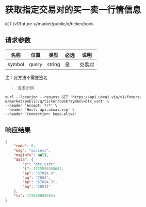 # 获取指定交易对的买一卖一行情信息

`GET` /v1/future-u/market/public/q/ticker/book

## 请求参数

| 名称   | 位置  | 类型   | 必选 | 说明   |
| ------ | ----- | ------ | ---- | ------ |
| symbol | query | string | 是   | 交易对 |

注：此方法不需要签名

> 请求示例

```shell
curl --location --request GET 'https://api.ubxai.vip/v1/future-u/market/public/q/ticker/book?symbol=btc_usdt' \
--header 'Accept: */*' \
--header 'Host: api.ubxai.vip' \
--header 'Connection: keep-alive'
```

## 响应结果

```json
{
    "code": 0,
    "msg": "success",
    "msgInfo": null,
    "data": {
        "s": "btc_usdt",
        "t": 1725508988642,
        "ap": "57094.4",
        "aq": "7058",
        "bp": "57094.3",
        "bq": "20541"
    },
    "ts": 1725508989564
}
```

